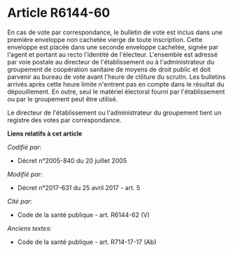# Article R6144-60

En cas de vote par correspondance, le bulletin de vote est inclus dans une première enveloppe non cachetée vierge de toute
inscription. Cette enveloppe est placée dans une seconde enveloppe cachetée, signée par l'agent et portant au recto
l'identité de l'électeur. L'ensemble est adressé par voie postale au directeur de l'établissement ou à l'administrateur du
groupement de coopération sanitaire de moyens de droit public et doit parvenir au bureau de vote avant l'heure de clôture du
scrutin. Les bulletins arrivés après cette heure limite n'entrent pas en compte dans le résultat du dépouillement. En outre,
seul le matériel électoral fourni par l'établissement ou par le groupement peut être utilisé.

Le directeur de l'établissement ou l'administrateur du groupement tient un registre des votes par correspondance.

**Liens relatifs à cet article**

_Codifié par_:

  - Décret n°2005-840 du 20 juillet 2005

_Modifié par_:

  - Décret n°2017-631 du 25 avril 2017 - art. 5

_Cité par_:

  - Code de la santé publique - art. R6144-62 (V)

_Anciens textes_:

  - Code de la santé publique - art. R714-17-17 (Ab)
